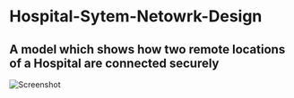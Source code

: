 # Hospital-Sytem-Netowrk-Design
## A model which shows how two remote locations of a Hospital are connected securely

![Screenshot](https://github.com/adnan832/Hospital-Sytem-Netowrk-Design/blob/Main/Diagram%20design.png?raw=true)

